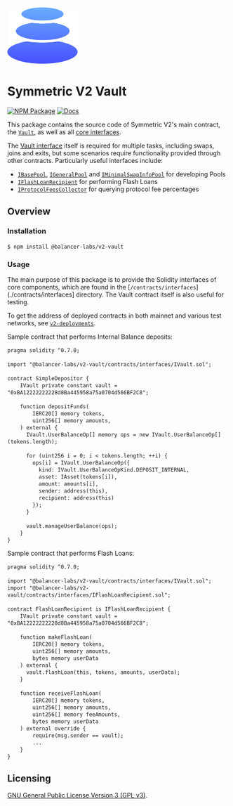 # <img src="../../logo.svg" alt="Balancer" height="128px">

# Symmetric V2 Vault

[![NPM Package](https://img.shields.io/npm/v/@balancer-labs/v2-vault.svg)](https://www.npmjs.org/package/@balancer-labs/v2-vault)
[![Docs](https://img.shields.io/badge/docs-%F0%9F%93%84-blue)](https://docs.balancer.fi/developers/smart-contracts/apis/vault)

This package contains the source code of Symmetric V2's main contract, the [`Vault`](./contracts/Vault.sol), as well as all [core interfaces](./contracts/interfaces).

The [Vault interface](./contracts/interfaces/IVault.sol) itself is required for multiple tasks, including swaps, joins and exits, but some scenarios require functionality provided through other contracts. Particularly useful interfaces include:

- [`IBasePool`](./contracts/interfaces/IBasePool.sol), [`IGeneralPool`](./contracts/interfaces/IGeneralPool.sol) and [`IMinimalSwapInfoPool`](./contracts/interfaces/IMinimalSwapInfoPool.sol) for developing Pools
- [`IFlashLoanRecipient`](./contracts/interfaces/IFlashLoanRecipient.sol) for performing Flash Loans
- [`IProtocolFeesCollector`](./contracts/interfaces/IProtocolFeesCollector.sol) for querying protocol fee percentages

## Overview

### Installation

```console
$ npm install @balancer-labs/v2-vault
```

### Usage

The main purpose of this package is to provide the Solidity interfaces of core components, which are found in the [`/contracts/interfaces`](./contracts/interfaces] directory. The Vault contract itself is also useful for testing.

To get the address of deployed contracts in both mainnet and various test networks, see [`v2-deployments`](../deployments).

Sample contract that performs Internal Balance deposits:

```solidity
pragma solidity ^0.7.0;

import "@balancer-labs/v2-vault/contracts/interfaces/IVault.sol";

contract SimpleDepositor {
    IVault private constant vault = "0xBA12222222228d8Ba445958a75a0704d566BF2C8";

    function depositFunds(
        IERC20[] memory tokens,
        uint256[] memory amounts,
    ) external {
      IVault.UserBalanceOp[] memory ops = new IVault.UserBalanceOp[](tokens.length);

      for (uint256 i = 0; i < tokens.length; ++i) {
        ops[i] = IVault.UserBalanceOp({
          kind: IVault.UserBalanceOpKind.DEPOSIT_INTERNAL,
          asset: IAsset(tokens[i]),
          amount: amounts[i],
          sender: address(this),
          recipient: address(this)
        });
      }

      vault.manageUserBalance(ops);
    }
}
```

Sample contract that performs Flash Loans:

```solidity
pragma solidity ^0.7.0;

import "@balancer-labs/v2-vault/contracts/interfaces/IVault.sol";
import "@balancer-labs/v2-vault/contracts/interfaces/IFlashLoanRecipient.sol";

contract FlashLoanRecipient is IFlashLoanRecipient {
    IVault private constant vault = "0xBA12222222228d8Ba445958a75a0704d566BF2C8";

    function makeFlashLoan(
        IERC20[] memory tokens,
        uint256[] memory amounts,
        bytes memory userData
    ) external {
      vault.flashLoan(this, tokens, amounts, userData);
    }

    function receiveFlashLoan(
        IERC20[] memory tokens,
        uint256[] memory amounts,
        uint256[] memory feeAmounts,
        bytes memory userData
    ) external override {
        require(msg.sender == vault);
        ...
    }
}
```

## Licensing

[GNU General Public License Version 3 (GPL v3)](../../LICENSE).
